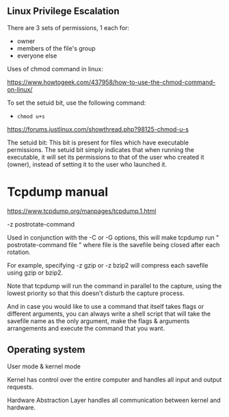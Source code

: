 ## Linux Privilege Escalation

There are 3 sets of permissions, 1 each for: 
- owner
- members of the file's group
- everyone else

Uses of chmod command in linux:

https://www.howtogeek.com/437958/how-to-use-the-chmod-command-on-linux/

To set the setuid bit, use the following command:
- `chmod u+s` 

https://forums.justlinux.com/showthread.php?98125-chmod-u-s

The setuid bit: This bit is present for files which have executable permissions. The setuid bit simply indicates that when running the executable, it will set its permissions to that of the user who created it (owner), instead of setting it to the user who launched it. 

# Tcpdump manual

https://www.tcpdump.org/manpages/tcpdump.1.html

-z postrotate-command

Used in conjunction with the -C or -G options, this will make tcpdump run " postrotate-command file " where file is the savefile being closed after each rotation.

For example, specifying -z gzip or -z bzip2 will compress each savefile using gzip or bzip2.

Note that tcpdump will run the command in parallel to the capture, using the lowest priority so that this doesn't disturb the capture process.

And in case you would like to use a command that itself takes flags or different arguments, you can always write a shell script that will take the savefile name as the only argument, make the flags & arguments arrangements and execute the command that you want.

## Operating system

User mode & kernel mode

Kernel has control over the entire computer and handles all input and output requests.

Hardware Abstraction Layer handles all communication between kernel and hardware.
